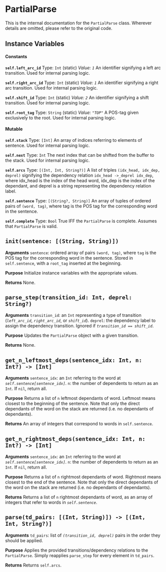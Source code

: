 # PartialParse
This is the internal documentation for the `PartialParse` class. Wherever details are omitted, please refer to the original code. 

## Instance Variables

#### Constants
**`self.left_arc_id`**
Type: `Int` (static)
_Value: `1`_
An identifier signifying a left arc transition. Used for internal parsing logic. 

**`self.right_arc_id`**
Type: `Int` (static)
_Value: `1`_
An identifier signifying a right arc transition. Used for internal parsing logic. 

**`self.shift_id`**
Type: `Int` (static)
_Value: `2`_
An identifier signifying a shift transition. Used for internal parsing logic. 

**`self.root_tag`**
Type: `String` (static)
_Value: `"TOP"`_
A POS-tag given exclusively to the root. Used for internal parsing logic. 

#### Mutable
**`self.stack`**
Type: `[Int]`
An array of indices referring to elements of sentence. Used for internal parsing logic. 

**`self.next`**
Type: `Int`
The next index that can be shifted from the buffer to the stack. Used for internal parsing logic. 

**`self.arcs`**
Type: `[(Int, Int, String?)]`
A list of triples `(idx_head, idx_dep, deprel)` signifying the dependency relation `idx_head ->_deprel idx_dep`, where idx_head is the index of the head word, idx_dep is the index of the dependant, and deprel is a string representing the dependency relation label.

**`self.sentence`**
Type: `[(String?, String)]`
An array of tuples of ordered pairs of `(word, tag)`, where tag is the POS tag for the corresponding word in the sentence. 

**`self.complete`**
Type: `Bool`
True IFF the `PartialParse` is complete. Assumes that `PartialParse` is valid. 


## `init(sentence: [(String, String)])`

**Arguments**
`sentence`: ordered array of pairs `(word, tag)`, where `tag` is the POS tag for the corresponding word in the sentence. Stored in `self.sentence`, with a `root_tag` inserted at the beginning. 

**Purpose**
Initialize instance variables with the appropriate values. 

**Returns**
None.

## `parse_step(transition_id: Int, deprel: String?)`

**Arguments**
`transition_id`: an `Int` representing a type of transition (_`left_arc_id`_, _`right_arc_id`_, or _`shift_id`_).
`deprel`: the dependency label to assign the dependency transition. Ignored if _`transition_id == shift_id`_.

**Purpose**
Updates the `PartialParse` object with a given transition.

**Returns**
None.


## `get_n_leftmost_deps(sentence_idx: Int, n: Int?) -> [Int]`

**Arguments**
`sentence_idx`: an `Int` referring to the word at _`self.sentence[sentence_idx]`_.
`n`: the number of dependents to return as an `Int`. If `nil`, return all. 

**Purpose**
Returns a list of `n` leftmost dependants of word. Leftmost means closest to the beginning of the sentence. Note that only the direct dependants of the word on the stack are returned (i.e. no dependants of dependants).

**Returns**
An array of integers that correspond to words in `self.sentence`.

## `get_n_rightmost_deps(sentence_idx: Int, n: Int?) -> [Int]`

**Arguments**
`sentence_idx`: an `Int` referring to the word at _`self.sentence[sentence_idx]`_.
`n`: the number of dependents to return as an `Int`. If `nil`, return all. 

**Purpose**
Returns a list of `n` rightmost dependants of word. Rightmost means closest to the end of the sentence. Note that only the direct dependants of the word on the stack are returned (i.e. no dependants of dependants).

**Returns**
Returns a list of `n` rightmost dependants of word, as an array of integers that refer to words in _`self.sentence`_. 

## `parse(td_pairs: [(Int, String)]) -> [(Int, Int, String?)]`

**Arguments**
`td_pairs`: list of _`(transition_id, deprel)`_ pairs in the order they should be applied.

**Purpose**
Applies the provided transitions/dependency relations to the `PartialParse`. Simply reapplies `parse_step` for every element in `td_pairs`.

**Returns**
Returns `self.arcs`.